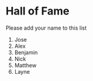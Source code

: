 # Hall of Fame
Please add your name to this list

1. Jose
2. Alex
3. Benjamin
4. Nick
5. Matthew
6. Layne

